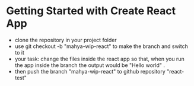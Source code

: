 # Getting Started with Create React App

* clone the repository in your project folder
* use git checkout -b "mahya-wip-react" to make the branch and switch to it
* your task: change the files inside the react app so that, when you run the app inside the branch the output would be "Hello world" .
* then push the branch "mahya-wip-react" to github repository  "react-test"


